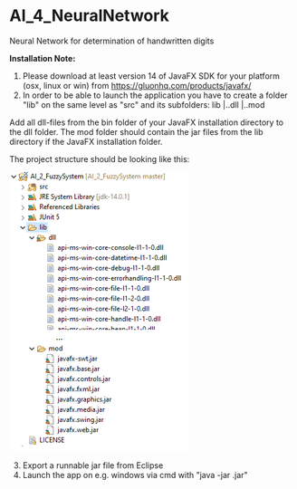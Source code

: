 # AI_4_NeuralNetwork
Neural Network for determination of handwritten digits

<b>Installation Note:</b>

1. Please download at least version 14 of JavaFX SDK for your platform (osx, linux or win) from https://gluonhq.com/products/javafx/ 
2. In order to be able to launch the application you have to create a folder "lib" on the same level as "src" and its subfolders:
lib
  |..dll
  |..mod

Add all dll-files from the bin folder of your JavaFX installation directory to the dll folder.
The mod folder should contain the jar files from the lib directory if the JavaFX installation folder.

The project structure should be looking like this:

![alt text](/doc/project_structure.png?raw=true)

3. Export a runnable jar file from Eclipse
4. Launch the app on e.g. windows via cmd with "java -jar <appname>.jar"
